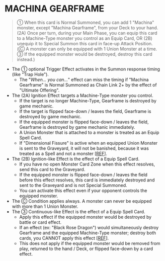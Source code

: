# MACHINA GEARFRAME

> ① When this card is Normal Summoned, you can add 1 "Machina" monster, except "Machina Gearframe", from your Deck to your hand. (2A) Once per turn, during your Main Phase, you can equip this card to a Machine-Type monster you control as an Equip Card, OR (2B) unequip it to Special Summon this card in face-up Attack Position. (Ⓒ A monster can only be equipped with 1 Union Monster at a time. ③ If the equipped monster would be destroyed, destroy this card instead.)

*   The ① optional Trigger Effect activates in the Summon response timing (like "Trap Hole").
    *   The "_When... you can..._" effect can miss the timing if "Machina Gearframe" is Normal Summoned as Chain Link 2+ by the effect of "Ultimate Offering".
*   The (2A) Ignition Effect targets a Machine-Type monster you control.
    *   If the target is no longer Machine-Type, Gearframe is destroyed by game mechanic.
    *   If the target is flipped face-down / leaves the field, Gearframe is destroyed by game mechanic.
    *   If the equipped monster is flipped face-down / leaves the field, Gearframe is destroyed by game mechanic immediately.
    *   A Union Monster that is attached to a monster is treated as an Equip Spell Card.
    *   If "Dimensional Fissure" is active when an equipped Union Monster is sent to the Graveyard, it will not be banished, because it was treated as a Spell and not a monster \[[REF](https://www.pojo.biz/board/showpost.php?p=16273125&postcount=4)\].
*   The (2B) Ignition-like Effect is the effect of a Equip Spell Card.
    *   If you have no open Monster Card Zone when this effect resolves, send this card to the Graveyard.
    *   If the equipped monster is flipped face-down / leaves the field before this effect resolves, this card is immediately destroyed and sent to the Graveyard and is not Special Summoned.
    *   You can activate this effect even if your opponent controls the equipped monster.
*   The Ⓒ Condition applies always. A monster can never be equipped with more than 1 Union Monster.
*   The ③ Continuous-like Effect is the effect of a Equip Spell Card.
    *   Apply this effect if the equipped monster would be destroyed by battle or card effect.
    *   If an effect (ex: "Black Rose Dragon") would simultaneously destroy Gearframe and the equipped Machine-Type monster; destroy both cards, you CANNOT apply this effect \[[REF](https://www.pojo.biz/board/showpost.php?p=18956551&postcount=2)\].  
    *   This does not apply if the equipped monster would be removed from play, returned to the hand / Deck, or flipped face-down by a card effect.  
        
